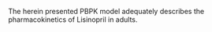 The herein presented PBPK model adequately describes the pharmacokinetics of Lisinopril in adults.


